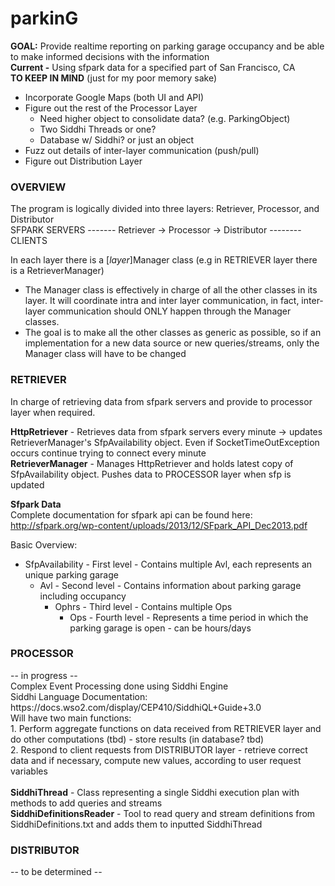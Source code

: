 # parkinG
<b>GOAL:</b> Provide realtime reporting on parking garage occupancy and be able to make informed decisions with the information</br>
<b>Current -</b> Using sfpark data for a specified part of San Francisco, CA</br>
<b>TO KEEP IN MIND</b> (just for my poor memory sake)
- Incorporate Google Maps (both UI and API)
- Figure out the rest of the Processor Layer
  - Need higher object to consolidate data? (e.g. ParkingObject) 
  - Two Siddhi Threads or one?             
  - Database w/ Siddhi? or just an object
- Fuzz out details of inter-layer communication (push/pull)
- Figure out Distribution Layer

<h3>OVERVIEW</h3>
The program is logically divided into three layers: Retriever, Processor, and Distributor</br>
 SFPARK SERVERS -------  Retriever   ->    Processor   ->    Distributor -------- CLIENTS
 
In each layer there is a [<i>layer</i>]Manager class (e.g in RETRIEVER layer there is a RetrieverManager) </br>
  - The Manager class is effectively in charge of all the other classes in its layer. It will coordinate intra and inter layer communication, in fact, inter-layer communication should ONLY happen through the Manager classes. </br>
  - The goal is to make all the other classes as generic as possible, so if an implementation for a new data source
  or new queries/streams, only the Manager class will have to be changed
  
<h3>RETRIEVER</h3>
In charge of retrieving data from sfpark servers and provide to processor layer when required.

<b>HttpRetriever</b> - Retrieves data from sfpark servers every minute -> updates RetrieverManager's SfpAvailability object. Even if SocketTimeOutException occurs continue trying to connect every minute</br>
<b>RetrieverManager</b> - Manages HttpRetriever and holds latest copy of SfpAvailability object.
                   Pushes data to PROCESSOR layer when sfp is updated</br>

<b>Sfpark Data</b></br>
Complete documentation for sfpark api can be found here:</br> http://sfpark.org/wp-content/uploads/2013/12/SFpark_API_Dec2013.pdf</br>

Basic Overview:</br>
 - SfpAvailability - First level - Contains multiple Avl, each represents an unique parking garage</br>
    - Avl - Second level - Contains information about parking garage including occupancy</br>
        - Ophrs - Third level - Contains multiple Ops</br>
            - Ops - Fourth level - Represents a time period in which the parking garage is open - can be hours/days</br>


<h3>PROCESSOR</h3>
-- in progress -- </br>
Complex Event Processing done using Siddhi Engine</br>
Siddhi Language Documentation: https://docs.wso2.com/display/CEP410/SiddhiQL+Guide+3.0</br>
Will have two main functions:</br>
1. Perform aggregate functions on data received from RETRIEVER layer and do other computations (tbd) - store results (in database? tbd)</br>
2. Respond to client requests from DISTRIBUTOR layer - retrieve correct data and if necessary, compute new values, according to user request variables</br>
</br>
<b>SiddhiThread</b> - Class representing a single Siddhi execution plan with methods to add queries and streams</br>
<b>SiddhiDefinitionsReader</b> - Tool to read query and stream definitions from SiddhiDefinitions.txt and adds them to inputted SiddhiThread</br>


<h3>DISTRIBUTOR</h3>
-- to be determined --
